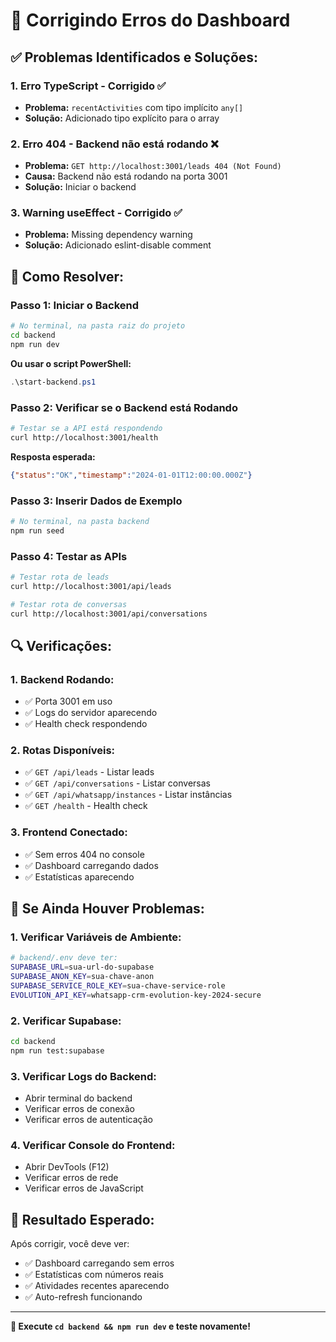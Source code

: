 # 🔧 Corrigindo Erros do Dashboard

## ✅ **Problemas Identificados e Soluções:**

### **1. Erro TypeScript - Corrigido ✅**
- **Problema:** `recentActivities` com tipo implícito `any[]`
- **Solução:** Adicionado tipo explícito para o array

### **2. Erro 404 - Backend não está rodando ❌**
- **Problema:** `GET http://localhost:3001/leads 404 (Not Found)`
- **Causa:** Backend não está rodando na porta 3001
- **Solução:** Iniciar o backend

### **3. Warning useEffect - Corrigido ✅**
- **Problema:** Missing dependency warning
- **Solução:** Adicionado eslint-disable comment

## 🚀 **Como Resolver:**

### **Passo 1: Iniciar o Backend**
```bash
# No terminal, na pasta raiz do projeto
cd backend
npm run dev
```

**Ou usar o script PowerShell:**
```powershell
.\start-backend.ps1
```

### **Passo 2: Verificar se o Backend está Rodando**
```bash
# Testar se a API está respondendo
curl http://localhost:3001/health
```

**Resposta esperada:**
```json
{"status":"OK","timestamp":"2024-01-01T12:00:00.000Z"}
```

### **Passo 3: Inserir Dados de Exemplo**
```bash
# No terminal, na pasta backend
npm run seed
```

### **Passo 4: Testar as APIs**
```bash
# Testar rota de leads
curl http://localhost:3001/api/leads

# Testar rota de conversas
curl http://localhost:3001/api/conversations
```

## 🔍 **Verificações:**

### **1. Backend Rodando:**
- ✅ Porta 3001 em uso
- ✅ Logs do servidor aparecendo
- ✅ Health check respondendo

### **2. Rotas Disponíveis:**
- ✅ `GET /api/leads` - Listar leads
- ✅ `GET /api/conversations` - Listar conversas
- ✅ `GET /api/whatsapp/instances` - Listar instâncias
- ✅ `GET /health` - Health check

### **3. Frontend Conectado:**
- ✅ Sem erros 404 no console
- ✅ Dashboard carregando dados
- ✅ Estatísticas aparecendo

## 🚨 **Se Ainda Houver Problemas:**

### **1. Verificar Variáveis de Ambiente:**
```bash
# backend/.env deve ter:
SUPABASE_URL=sua-url-do-supabase
SUPABASE_ANON_KEY=sua-chave-anon
SUPABASE_SERVICE_ROLE_KEY=sua-chave-service-role
EVOLUTION_API_KEY=whatsapp-crm-evolution-key-2024-secure
```

### **2. Verificar Supabase:**
```bash
cd backend
npm run test:supabase
```

### **3. Verificar Logs do Backend:**
- Abrir terminal do backend
- Verificar erros de conexão
- Verificar erros de autenticação

### **4. Verificar Console do Frontend:**
- Abrir DevTools (F12)
- Verificar erros de rede
- Verificar erros de JavaScript

## 🎯 **Resultado Esperado:**

Após corrigir, você deve ver:
- ✅ Dashboard carregando sem erros
- ✅ Estatísticas com números reais
- ✅ Atividades recentes aparecendo
- ✅ Auto-refresh funcionando

---

**🚀 Execute `cd backend && npm run dev` e teste novamente!** 